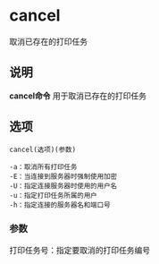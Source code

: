 cancel
===

取消已存在的打印任务

## 说明

**cancel命令** 用于取消已存在的打印任务

## 选项

```
cancel(选项)(参数)
```

  

```
-a：取消所有打印任务
-E：当连接到服务器时强制使用加密
-U：指定连接服务器时使用的用户名
-u：指定打印任务所属的用户
-h：指定连接的服务器名和端口号
```

### 参数  

打印任务号：指定要取消的打印任务编号


